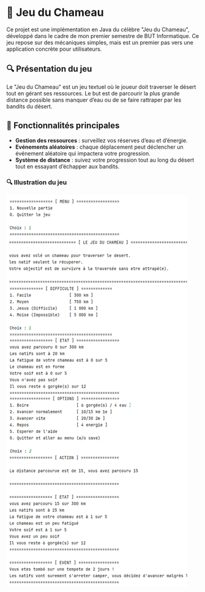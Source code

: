 # 🐪 Jeu du Chameau

Ce projet est une implémentation en Java du célèbre "Jeu du Chameau", développé dans le cadre de mon premier semestre de BUT Informatique. Ce jeu repose sur des mécaniques simples, mais est un premier pas vers une application concrète pour utilisateurs.

## 🔍 Présentation du jeu

Le "Jeu du Chameau" est un jeu textuel où le joueur doit traverser le désert tout en gérant ses ressources. Le but est de parcourir la plus grande distance possible sans manquer d’eau ou de se faire rattraper par les bandits du désert.

## 🚀 Fonctionnalités principales
- **Gestion des ressources** : surveillez vos réserves d’eau et d’énergie.
- **Evénements aléatoires** : chaque déplacement peut déclencher un événement aléatoire qui impactera votre progression.
- **Système de distance** : suivez votre progression tout au long du désert tout en essayant d’échapper aux bandits.

### 🔍 Illustration du jeu

![Illustration](images/illustration.png)
